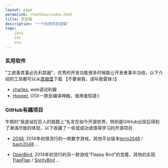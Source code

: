 ```yaml
---
layout: page
permalink: /toolbox/index.html
title: 百宝箱
description: "一个码农的百宝箱"
tags:
    java
    ios
    osx
---
```


### 实用软件 ###
"工欲善其事必先利其器"，优秀的开发功能很多时候能让开发者事半功倍，以下介绍的工具都可以从[度娘盘](https://pan.baidu.com/s/1hqvEaPY)下载 【不要谢我，请叫我雷锋:)】

- [charles](https://www.charlesproxy.com/), web调试利器
- [Hopper](https://www.hopperapp.com/), OSX一款反编译神器，谁用谁知道:)

### GitHub有趣项目 ###
牛顿的“我是站在巨人的肩膀上”名言在如今开源世界，特别是GitHub出现后得到了淋漓尽致的体现，以下收藏了一些或成功或值得学习的开源项目

- [2048](https://github.com/ik/2048), 2014年初很流行的一款数字游戏，其他平台版本[term2048](https://github.com/bfontaine/term2048) / [bash2048](https://github.com/mydzor/bash2048) ...

- [OpenBird](https://github.com/crosslife/OpenBird), 2014年初流行的另一款游戏“Flappy Bird”的克隆，其他的实现[FlapFlap](https://github.com/nathanborror/FlapFlap) / [SprityBird](https://github.com/kirualex/SprityBird) ...
